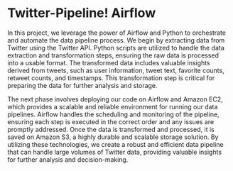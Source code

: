 # Twitter-Pipeline! Airflow 
In this project, we leverage the power of Airflow and Python to orchestrate and automate the data pipeline process. We begin by extracting data from Twitter using the Twitter API. Python scripts are utilized to handle the data extraction and transformation steps, ensuring the raw data is processed into a usable format. The transformed data includes valuable insights derived from tweets, such as user information, tweet text, favorite counts, retweet counts, and timestamps. This transformation step is critical for preparing the data for further analysis and storage.

The next phase involves deploying our code on Airflow and Amazon EC2, which provides a scalable and reliable environment for running our data pipelines. Airflow handles the scheduling and monitoring of the pipeline, ensuring each step is executed in the correct order and any issues are promptly addressed. Once the data is transformed and processed, it is saved on Amazon S3, a highly durable and scalable storage solution. By utilizing these technologies, we create a robust and efficient data pipeline that can handle large volumes of Twitter data, providing valuable insights for further analysis and decision-making.
